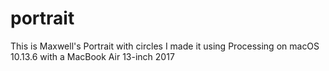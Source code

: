 # portrait
This is Maxwell's Portrait with circles
I made it using Processing on macOS 10.13.6 with a MacBook Air 13-inch 2017
